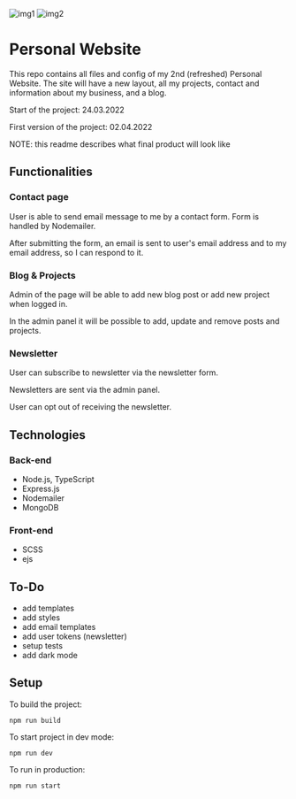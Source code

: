 ![img1](https://i.ibb.co/3vFcfsF/Screenshot-2022-04-01-at-20-54-55-Krzysztof-Bia-k.png)
![img2](https://i.ibb.co/DG1CL3d/Screenshot-2022-04-01-at-20-55-04-Krzysztof-Bia-k.png)

# Personal Website

This repo contains all files and config of my 2nd (refreshed) Personal Website. The site will have a new layout, all my projects, contact and information about my business, and a blog.

Start of the project: 24.03.2022

First version of the project: 02.04.2022

NOTE: this readme describes what final product will look like

## Functionalities

### Contact page

User is able to send email message to me by a contact form. Form is handled by Nodemailer.

After submitting the form, an email is sent to user's email address and to my email address, so I can respond to it.

### Blog & Projects

Admin of the page will be able to add new blog post or add new project when logged in.

In the admin panel it will be possible to add, update and remove posts and projects.

### Newsletter

User can subscribe to newsletter via the newsletter form.

Newsletters are sent via the admin panel.

User can opt out of receiving the newsletter.

## Technologies

### Back-end

- Node.js, TypeScript
- Express.js
- Nodemailer
- MongoDB

### Front-end

- SCSS
- ejs

## To-Do

- add templates
- add styles
- add email templates
- add user tokens (newsletter)
- setup tests
- add dark mode

## Setup

To build the project:

```
npm run build
```

To start project in dev mode:

```
npm run dev
```

To run in production:

```
npm run start
```
